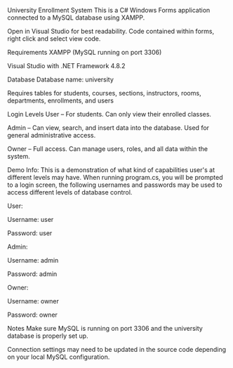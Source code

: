 University Enrollment System
This is a C# Windows Forms application connected to a MySQL database using XAMPP.

Open in Visual Studio for best readability. Code contained within forms, right click and select view code.

Requirements
XAMPP (MySQL running on port 3306)

Visual Studio with .NET Framework 4.8.2

Database
Database name: university

Requires tables for students, courses, sections, instructors, rooms, departments, enrollments, and users

Login Levels
User – For students. Can only view their enrolled classes.

Admin – Can view, search, and insert data into the database. Used for general administrative access.

Owner – Full access. Can manage users, roles, and all data within the system.


Demo Info: This is a demonstration of what kind of capabilities user's at different levels may have. When running program.cs, you will be prompted to a login screen, the following usernames and passwords may be used to access different levels of database control.

User:

Username: user

Password: user

Admin:

Username: admin

Password: admin

Owner:

Username: owner

Password: owner

Notes
Make sure MySQL is running on port 3306 and the university database is properly set up.

Connection settings may need to be updated in the source code depending on your local MySQL configuration.
